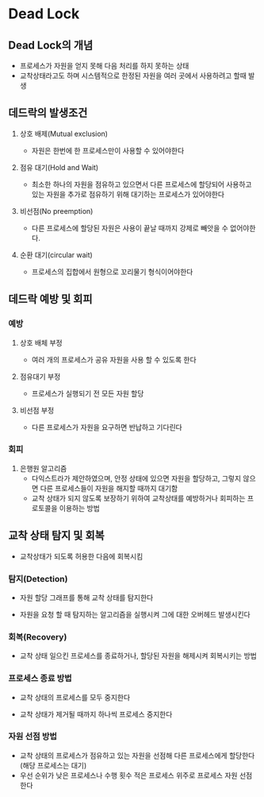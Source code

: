 # Dead Lock

## Dead Lock의 개념

- 프로세스가 자원을 얻지 못해 다음 처리를 하지 못하는 상태
- 교착상태라고도 하며 시스템적으로 한정된 자원을 여러 곳에서 사용하려고 할때 발생

## 데드락의 발생조건

1. 상호 배제(Mutual exclusion)
    - 자원은 한번에 한 프로세스만이 사용할 수 있어야한다

2. 점유 대기(Hold and Wait)
    - 최소한 하나의 자원을 점유하고 있으면서 다른 프로세스에 할당되어 사용하고 있는 자원을 추가로 점유하기 위해 대기하는 프로세스가 있어야한다

3. 비선점(No preemption)
    - 다른 프로세스에 할당된 자원은 사용이 끝날 때까지 강제로 빼앗을 수 없어야한다.

4. 순환 대기(circular wait)
    - 프로세스의 집합에서 원형으로 꼬리물기 형식이어야한다


## 데드락 예방 및 회피

### 예방

1. 상호 배체 부정
    -  여러 개의 프로세스가 공유 자원을 사용 할 수 있도록 한다

2. 점유대기 부정
    -  프로세스가 실행되기 전 모든 자원 할당
3. 비선점 부정
    -  다른 프로세스가 자원을 요구하면 반납하고 기다린다

### 회피

1. 은행원 알고리즘
    - 다익스트라가 제안하였으며, 안정 상태에 있으면 자원을 할당하고, 그렇지 않으면 다른 프로세스들이 자원을 해지할 때까지 대기함
    - 교착 상태가 되지 않도록 보장하기 위하여 교착상태를 예방하거나 회피하는 프로토콜을 이용하는 방법

## 교착 상태 탐지 및 회복
- 교착상태가 되도록 허용한 다음에 회복시킴

### 탐지(Detection)

- 자원 할당 그래프를 통해 교착 상태를 탐지한다

- 자원을 요청 할 때 탐지하는 알고리즘을 실행시켜 그에 대한 오버헤드 발생시킨다

### 회복(Recovery)
-  교착 상태 일으킨 프로세스를 종료하거나, 할당된 자원을 해제시켜 회복시키는 방법

### 프로세스 종료 방법

- 교착 상태의 프로세스를 모두 중지한다

- 교착 상태가 제거될 때까지 하나씩 프로세스 중지한다

### 자원 선점 방법
- 교착 상태의 프로세스가 점유하고 있는 자원을 선점해 다른 프로세스에게 할당한다 (해당 프로세스는 대기)
- 우선 순위가 낮은 프로세스나 수행 횟수 적은 프로세스 위주로 프로세스 자원 선점한다